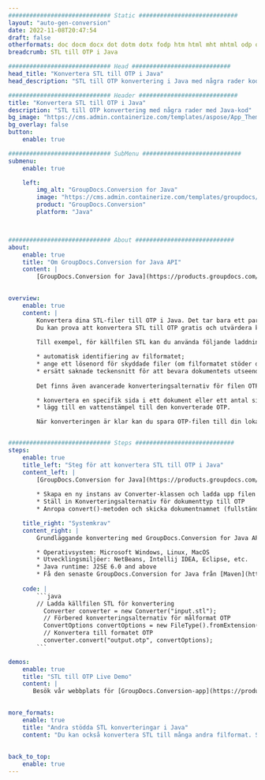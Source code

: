 ```yaml
---
############################# Static ############################
layout: "auto-gen-conversion"
date: 2022-11-08T20:47:54
draft: false
otherformats: doc docm docx dot dotm dotx fodp htm html mht mhtml odp odt otp pot potm potx pps ppsm ppsx ppt pptm pptx rtf
breadcrumb: STL till OTP i Java

############################# Head ############################
head_title: "Konvertera STL till OTP i Java"
head_description: "STL till OTP konvertering i Java med några rader kod. Konvertera över 160 filformat med hjälp av GroupDocs dokumentkonverterings-API för Java"

############################# Header ############################
title: "Konvertera STL till OTP i Java"
description: "STL till OTP konvertering med några rader med Java-kod"
bg_image: "https://cms.admin.containerize.com/templates/aspose/App_Themes/V3/images/bg/header1.png"
bg_overlay: false
button:
    enable: true

############################# SubMenu ############################
submenu:
    enable: true

    left:
        img_alt: "GroupDocs.Conversion for Java"
        image: "https://cms.admin.containerize.com/templates/groupdocs/images/product-logos/90x90-noborder/groupdocs-conversion-java.png"
        product: "GroupDocs.Conversion"
        platform: "Java"



############################# About ############################
about:
    enable: true
    title: "Om GroupDocs.Conversion for Java API"
    content: |
        [GroupDocs.Conversion for Java](https://products.groupdocs.com/conversion/java/) är ett avancerat filformatkonverterings-API för konvertering mellan populära bild- och dokumentformat som Microsoft Office, OpenDocument, PDF, HTML, e-post, CAD. och mycket mer med bara några rader kod. Det inbyggda API:t upptäcker automatiskt formaten för originaldokumenten och erbjuder många alternativ för att anpassa de konverterade dokumenten. Tillsammans med funktionen att extrahera information från ett dokument, stöder den också cachelagring av konverteringsresultaten till den lokala disken som standard. Men alla typer av cachelagring kan stödjas genom att implementera lämpliga gränssnitt - Amazon S3, Dropbox, Google Drive, Windows Azure, Reddis eller andra.
    

overview:
    enable: true
    content: |
        Konvertera dina STL-filer till OTP i Java. Det tar bara ett par rader med Java-kod på valfri plattform, som Windows, Linux, macOS.
        Du kan prova att konvertera STL till OTP gratis och utvärdera kvaliteten på konverteringsresultaten. Tillsammans med enkla filkonverteringsskript kan du prova mer sofistikerade alternativ för att ladda källfilen STL och lagra OTP-utdata. 
        
        Till exempel, för källfilen STL kan du använda följande laddningsalternativ:

        * automatisk identifiering av filformatet;
        * ange ett lösenord för skyddade filer (om filformatet stöder det);
        * ersätt saknade teckensnitt för att bevara dokumentets utseende.
        
        Det finns även avancerade konverteringsalternativ för filen OTP:

        * konvertera en specifik sida i ett dokument eller ett antal sidor;
        * lägg till en vattenstämpel till den konverterade OTP.

        När konverteringen är klar kan du spara OTP-filen till din lokala filsökväg eller till tredje parts lagring såsom FTP, Amazon S3, Google Drive, Dropbox etc. Observera - för att konvertera STL till OTP behöver du inte installera någon ytterligare programvara, såsom MS Office, Open Office, Adobe Acrobat Reader etc.


############################# Steps ############################
steps:
    enable: true
    title_left: "Steg för att konvertera STL till OTP i Java"
    content_left: |
        [GroupDocs.Conversion for Java](https://products.groupdocs.com/conversion/java/) låter utvecklare enkelt konvertera STL fil till OTP med några rader kod.
        
        * Skapa en ny instans av Converter-klassen och ladda upp filen STL med den fullständiga sökvägen
        * Ställ in Konverteringsalternativ för dokumenttyp till OTP
        * Anropa convert()-metoden och skicka dokumentnamnet (fullständig sökväg) och formatet (OTP) som en parameter

    title_right: "Systemkrav"
    content_right: |
        Grundläggande konvertering med GroupDocs.Conversion for Java API kan göras med bara några rader kod. Våra API:er stöds på alla större plattformar och operativsystem. Innan du kör koden nedan, se till att du har följande förutsättningar installerade på ditt system.

        * Operativsystem: Microsoft Windows, Linux, MacOS
        * Utvecklingsmiljöer: NetBeans, Intellij IDEA, Eclipse, etc.
        * Java runtime: J2SE 6.0 and above
        * Få den senaste GroupDocs.Conversion for Java från [Maven](https://repository.groupdocs.com/webapp/#/artifacts/browse/tree/General/repo/com/groupdocs/groupdocs-conversion)
         
    code: |
        ```java    
        // Ladda källfilen STL för konvertering
          Converter converter = new Converter("input.stl");
          // Förbered konverteringsalternativ för målformat OTP
          ConvertOptions convertOptions = new FileType().fromExtension("otp").getConvertOptions();
          // Konvertera till formatet OTP
          converter.convert("output.otp", convertOptions);
        ```

demos:
    enable: true
    title: "STL till OTP Live Demo"
    content: |
       Besök vår webbplats för [GroupDocs.Conversion-app](https://products.groupdocs.app/conversion/family) och försök konvertera STL till OTP nu. Den kostnadsfria demon har följande fördelar
          

more_formats:
    enable: true
    title: "Andra stödda STL konverteringar i Java"
    content: "Du kan också konvertera STL till många andra filformat. Se listan nedan."
       
       
back_to_top:
    enable: true
---
```

